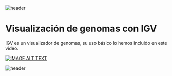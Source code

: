 
![header](/Tutoriales-IFC/assets/header.png)



















# Visualización de genomas con IGV

IGV es un visualizador de genomas, su uso básico lo hemos incluido en este vídeo.

[![IMAGE ALT TEXT](http://img.youtube.com/vi/2xvmZwnsJ1A/0.jpg)](http://www.youtube.com/watch?v=2xvmZwnsJ1A "Video Title")






![header](/Tutoriales-IFC/assets/header.png)

